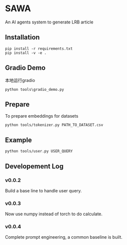 # SAWA
An AI agents system to generate LRB article


## Installation


```shell
pip install -r requirements.txt
pip install -v -e .
```
## Gradio Demo
本地运行gradio
```shell
python tools\gradio_demo.py
```

## Prepare

To prepare embeddings for datasets
```shell
python tools/tokenizer.py PATH_TO_DATASET.csv
```

## Example
```shell 
python tools/user.py USER_QUERY
```


## Developement Log

### v0.0.2
Build a base line to handle user query.

### v0.0.3 
Now use numpy instead of torch to do calculate.

### v0.0.4 
Complete prompt engineering, a common baseline is built.

